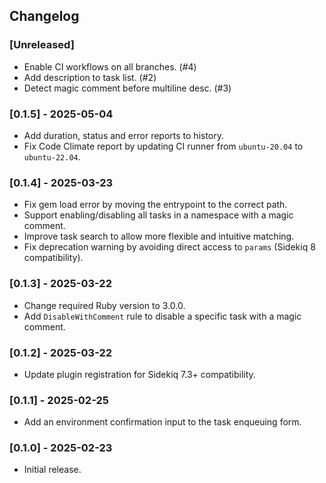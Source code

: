 ## Changelog

### [Unreleased]

- Enable CI workflows on all branches. (#4)
- Add description to task list. (#2)
- Detect magic comment before multiline desc. (#3)

### [0.1.5] - 2025-05-04

- Add duration, status and error reports to history.
- Fix Code Climate report by updating CI runner from `ubuntu-20.04` to `ubuntu-22.04`.

### [0.1.4] - 2025-03-23

- Fix gem load error by moving the entrypoint to the correct path.
- Support enabling/disabling all tasks in a namespace with a magic comment.
- Improve task search to allow more flexible and intuitive matching.
- Fix deprecation warning by avoiding direct access to `params` (Sidekiq 8 compatibility).

### [0.1.3] - 2025-03-22

- Change required Ruby version to 3.0.0.
- Add `DisableWithComment` rule to disable a specific task with a magic comment.

### [0.1.2] - 2025-03-22

- Update plugin registration for Sidekiq 7.3+ compatibility.

### [0.1.1] - 2025-02-25

- Add an environment confirmation input to the task enqueuing form.

### [0.1.0] - 2025-02-23

- Initial release.
